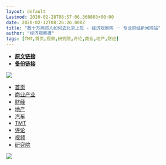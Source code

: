 ```yaml
---
layout: default
Lastmod: 2020-02-28T08:57:06.360803+00:00
date: 2020-02-12T08:26:26.000Z
title: "数十万燕郊人如何去北京上班 - 经济观察网 － 专业财经新闻网站"
author: "经济观察报"
tags: [TMT,首页,视频,研究院,评论,商业,地产,财经]
---
```


* [**原文链接**](http://archive.is/HSbc8)
* [**备份链接**](http://archive.is/HSbc8)


[![](/images/post/969c3bce0ecc185e52b8995809bcfdd9.png)](https://archive.is/o/HSbc8/www.eeo.com.cn/)

*   [首页](https://archive.is/o/HSbc8/www.eeo.com.cn/)
*   [商业产业](https://archive.is/o/HSbc8/www.eeo.com.cn/shangyechanye/)
*   [财经](https://archive.is/o/HSbc8/www.eeo.com.cn/caijing/)
*   [地产](https://archive.is/o/HSbc8/www.eeo.com.cn/dichan/)
*   [汽车](https://archive.is/o/HSbc8/www.eeo.com.cn/qiche/)
*   [TMT](https://archive.is/o/HSbc8/www.eeo.com.cn/tmt/)
*   [评论](https://archive.is/o/HSbc8/www.eeo.com.cn/pinglun/)
*   [视频](https://archive.is/o/HSbc8/www.eeo.com.cn/shipin/)
*   [研究院](https://archive.is/o/HSbc8/www.eeo.com.cn/yanjiuyuan/)

[![](/images/post/c04641f9931344207b79ffd276b70744.jpg)](https://archive.is/o/HSbc8/app.eeo.com.cn/?app=search&controller=index&action=index)

![](data:image/gif;base64,R0lGODlhAQABAIAAAAAAAP///yH5BAEAAAAALAAAAAABAAEAAAIBRAA7)![](data:image/gif;base64,R0lGODlhAQABAIAAAAAAAP///yH5BAEAAAAALAAAAAABAAEAAAIBRAA7)![](data:image/gif;base64,R0lGODlhAQABAIAAAAAAAP///yH5BAEAAAAALAAAAAABAAEAAAIBRAA7)![](data:image/gif;base64,R0lGODlhAQABAPAAAAAAAAAAACH5BAEAAAAALAAAAAABAAEAQAgEAAEEBAA7)![](data:image/gif;base64,R0lGODlhAQABAPAAAAAAAAAAACH5BAEAAAAALAAAAAABAAEAQAgEAAEEBAA7)![](data:image/gif;base64,R0lGODlhAQABAIAAAAAAAP///yH5BAEAAAAALAAAAAABAAEAAAIBRAA7)![](data:image/gif;base64,R0lGODlhAQABAIAAAAAAAP///yH5BAEAAAAALAAAAAABAAEAAAIBRAA7)![](data:image/gif;base64,R0lGODlhAQABAPAAAAAAAAAAACH5BAEAAAAALAAAAAABAAEAQAgEAAEEBAA7)![](data:image/gif;base64,R0lGODlhAQABAPAAAAAAAAAAACH5BAEAAAAALAAAAAABAAEAQAgEAAEEBAA7)![](data:image/gif;base64,R0lGODlhAQABAIAAAAAAAP///yH5BAEAAAAALAAAAAABAAEAAAIBRAA7)![](data:image/gif;base64,R0lGODlhAQABAIAAAAAAAP///yH5BAEAAAAALAAAAAABAAEAAAIBRAA7)![](data:image/gif;base64,R0lGODlhAQABAIAAAAAAAP///yH5BAEAAAAALAAAAAABAAEAAAIBRAA7)![](data:image/gif;base64,R0lGODlhAQABAIAAAAAAAP///yH5BAEAAAAALAAAAAABAAEAAAIBRAA7)

